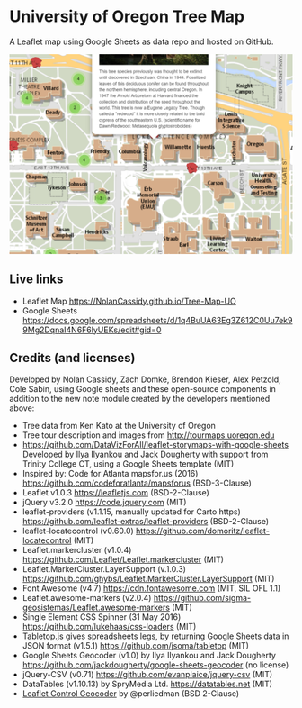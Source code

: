 # University of Oregon Tree Map
A Leaflet map using Google Sheets as data repo and hosted on GitHub.

![Preview](preview.png)

## Live links
- Leaflet Map https://NolanCassidy.github.io/Tree-Map-UO
- Google Sheets https://docs.google.com/spreadsheets/d/1q4BuUA63Eg3Z612C0Uu7ek99Mg2DqnaI4N6F6lyUEKs/edit#gid=0

## Credits (and licenses)
Developed by Nolan Cassidy, Zach Domke, Brendon Kieser, Alex Petzold, Cole Sabin, using Google sheets and these open-source components in addition to the new note module created by the developers mentioned above:
- Tree data from Ken Kato at the University of Oregon
- Tree tour description and images from http://tourmaps.uoregon.edu
- https://github.com/DataVizForAll/leaflet-storymaps-with-google-sheets Developed by Ilya Ilyankou and Jack Dougherty with support from Trinity College CT, using a Google Sheets template (MIT)
- Inspired by: Code for Atlanta mapsfor.us (2016) https://github.com/codeforatlanta/mapsforus (BSD-3-Clause)
- Leaflet v1.0.3 https://leafletjs.com (BSD-2-Clause)
- jQuery v3.2.0 https://code.jquery.com (MIT)
- leaflet-providers (v1.1.15, manually updated for Carto https) https://github.com/leaflet-extras/leaflet-providers (BSD-2-Clause)
- leaflet-locatecontrol (v0.60.0) https://github.com/domoritz/leaflet-locatecontrol (MIT)
- Leaflet.markercluster (v1.0.4) https://github.com/Leaflet/Leaflet.markercluster (MIT)
- Leaflet.MarkerCluster.LayerSupport (v.1.0.3) https://github.com/ghybs/Leaflet.MarkerCluster.LayerSupport (MIT)
- Font Awesome (v4.7) https://cdn.fontawesome.com (MIT, SIL OFL 1.1)
- Leaflet.awesome-markers (v2.0.4) https://github.com/sigma-geosistemas/Leaflet.awesome-markers (MIT)
- Single Element CSS Spinner (31 May 2016) https://github.com/lukehaas/css-loaders (MIT)
- Tabletop.js gives spreadsheets legs, by returning Google Sheets data in JSON format (v1.5.1) https://github.com/jsoma/tabletop (MIT)
- Google Sheets Geocoder (v1.0) by Ilya Ilyankou and Jack Dougherty https://github.com/jackdougherty/google-sheets-geocoder (no license)
- jQuery-CSV (v0.71) https://github.com/evanplaice/jquery-csv (MIT)
- DataTables (v1.10.13) by SpryMedia Ltd. https://datatables.net (MIT)
- [Leaflet Control Geocoder](https://github.com/perliedman/leaflet-control-geocoder) by @perliedman (BSD 2-Clause)
